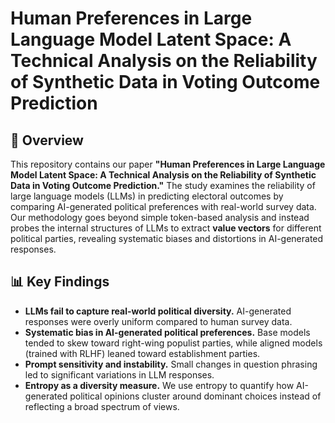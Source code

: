# **Human Preferences in Large Language Model Latent Space: A Technical Analysis on the Reliability of Synthetic Data in Voting Outcome Prediction**

## 📄 Overview
This repository contains our paper **"Human Preferences in Large Language Model Latent Space: A Technical Analysis on the Reliability of Synthetic Data in Voting Outcome Prediction."**
The study examines the reliability of large language models (LLMs) in predicting electoral outcomes by comparing AI-generated political preferences with real-world survey data.
Our methodology goes beyond simple token-based analysis and instead probes the internal structures of LLMs to extract **value vectors** for different political parties,
revealing systematic biases and distortions in AI-generated responses.

## 📊 Key Findings
- **LLMs fail to capture real-world political diversity.** AI-generated responses were overly uniform compared to human survey data.
- **Systematic bias in AI-generated political preferences.** Base models tended to skew toward right-wing populist parties, while aligned models (trained with RLHF) leaned toward establishment parties.
- **Prompt sensitivity and instability.** Small changes in question phrasing led to significant variations in LLM responses.
- **Entropy as a diversity measure.** We use entropy to quantify how AI-generated political opinions cluster around dominant choices instead of reflecting a broad spectrum of views.
